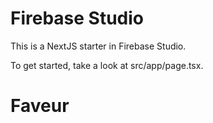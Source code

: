 # Firebase Studio

This is a NextJS starter in Firebase Studio.

To get started, take a look at src/app/page.tsx.
# Faveur
